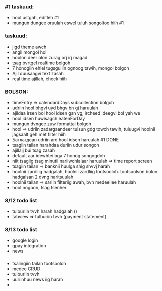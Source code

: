 ### #1 taskuud:
- hool ustgah, editleh  #1
-  mungun dungee oruulah eswel tuluh songoltoo hiih #1

### taskuud:
- jigd theme awch
- angli mongol hol
- hoolon deer olon zurag orj irj magad
- tsag bvrtgel realtime bolgoh
- 7 honogiin ehlel tugsguliin ognoog tawih, mongol bolgoh
- Ajil duusaagvi text zasah
- real time ajillah, check hiih

###  BOLSON:
-  timeEntry => calendardDays subcollection bolgoh
-  udriin hool bhgvi uyd bhgv bn gj haruulah   
-  ajildaa irsen bol hool idsen gsn vg, ircheed ideegvi bol yah we
-  hool idsen huwisagch eatenForDay
- mungun dvngee zuw formattai bolgoh
-  hool => udriin zadargaandeer tulsun gdg towch tawih, tuluugvi hoolnii jagsaalt geh met filter hiih
-  Батлагдсан udriin ard hool idsen haruulah #1  DONE
- tsagiin tailan harahdaa duriin udur songoh
- ajillaij bui tsag zasah
- default aar idewhtei bga 7 honog songogdoh
- niit tsagiig tsag minutii nariiwchlalaar haruulah => time report screen
- tsagiin tailan => banknii huulga shig shvvj harah
- hoolnii zardliig hadgalah, hoolnii zardliig tootsooloh. tootsoolson bolon hadgalsan 
  2 dvng haritsuulah
- hoolnii tailan => sariin filteriig awah, bvh medeellee haruulah
- hool nogoon, tsag tsenher

### 8/12 todo list
- tulburiin tvvh harah hadgalah ()
- tabview => tulburiin tvvh (payment statement) 

### 8/13 todo list
- google login
- qpay integration
- news

### 
- tsalingiin tailan tootsooloh
- medee CRUD 
- tulburiin tvvh 
- uuriinhuu news iig harah 
- 